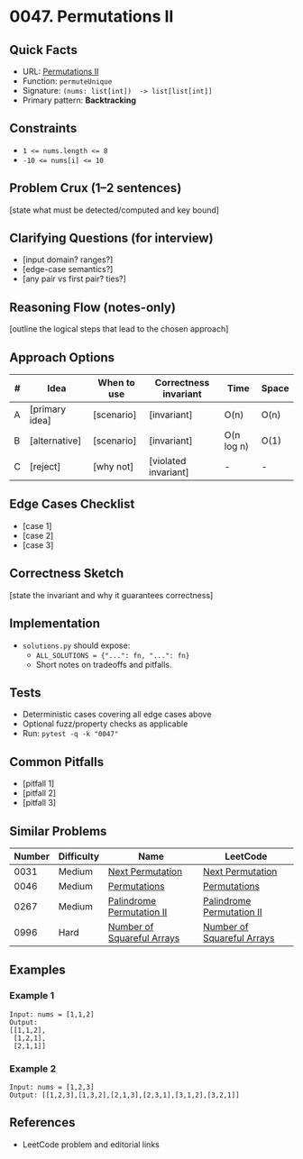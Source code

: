 # 0047. Permutations II

## Quick Facts

- URL: [Permutations II](https://leetcode.com/problems/permutations-ii/)
- Function: `permuteUnique`
- Signature: `(nums: list[int])  -> list[list[int]]`
- Primary pattern: **Backtracking**

## Constraints

- `1 <= nums.length <= 8`
- `-10 <= nums[i] <= 10`

## Problem Crux (1–2 sentences)

[state what must be detected/computed and key bound]

## Clarifying Questions (for interview)

- [input domain? ranges?]
- [edge-case semantics?]
- [any pair vs first pair? ties?]

## Reasoning Flow (notes-only)

[outline the logical steps that lead to the chosen approach]

## Approach Options

| #   | Idea           | When to use | Correctness invariant | Time       | Space |
| --- | -------------- | ----------- | --------------------- | ---------- | ----- |
| A   | [primary idea] | [scenario]  | [invariant]           | O(n)       | O(n)  |
| B   | [alternative]  | [scenario]  | [invariant]           | O(n log n) | O(1)  |
| C   | [reject]       | [why not]   | [violated invariant]  | -          | -     |

## Edge Cases Checklist

- [case 1]
- [case 2]
- [case 3]

## Correctness Sketch

[state the invariant and why it guarantees correctness]

## Implementation

- `solutions.py` should expose:
    - `ALL_SOLUTIONS = {"...": fn, "...": fn}`
    - Short notes on tradeoffs and pitfalls.

## Tests

- Deterministic cases covering all edge cases above
- Optional fuzz/property checks as applicable
- Run: `pytest -q -k "0047"`

## Common Pitfalls

- [pitfall 1]
- [pitfall 2]
- [pitfall 3]

## Similar Problems

| Number | Difficulty | Name                                                                       | LeetCode                                                                                |
| ------ | ---------- | -------------------------------------------------------------------------- | --------------------------------------------------------------------------------------- |
| 0031   | Medium     | [Next Permutation](../0031-next-permutation/readme.md)                     | [Next Permutation](https://leetcode.com/problems/next-permutation/)                     |
| 0046   | Medium     | [Permutations](../0046-permutations/readme.md)                             | [Permutations](https://leetcode.com/problems/permutations/)                             |
| 0267   | Medium     | [Palindrome Permutation II](../0267-palindrome-permutation-ii/readme.md)   | [Palindrome Permutation II](https://leetcode.com/problems/palindrome-permutation-ii/)   |
| 0996   | Hard       | [Number of Squareful Arrays](../0996-number-of-squareful-arrays/readme.md) | [Number of Squareful Arrays](https://leetcode.com/problems/number-of-squareful-arrays/) |

## Examples

### Example 1

```text
Input: nums = [1,1,2]
Output:
[[1,1,2],
 [1,2,1],
 [2,1,1]]
```

### Example 2

```text
Input: nums = [1,2,3]
Output: [[1,2,3],[1,3,2],[2,1,3],[2,3,1],[3,1,2],[3,2,1]]
```

## References

- LeetCode problem and editorial links
